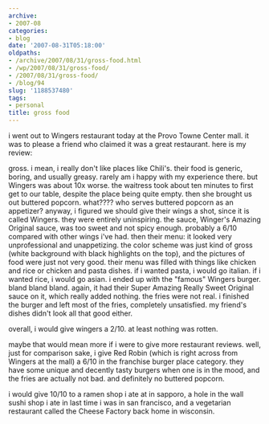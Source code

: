 ```yaml
---
archive:
- 2007-08
categories:
- blog
date: '2007-08-31T05:18:00'
oldpaths:
- /archive/2007/08/31/gross-food.html
- /wp/2007/08/31/gross-food/
- /2007/08/31/gross-food/
- /blog/94
slug: '1188537480'
tags:
- personal
title: gross food
---
```


i went out to Wingers restaurant today at the Provo Towne Center mall. it
was to please a friend who claimed it was a great restaurant. here is my
review:

gross. i mean, i really don't like places like Chili's. their food is
generic, boring, and usually greasy. rarely am i happy with my experience
there. but Wingers was about 10x worse. the waitress took about ten
minutes to first get to our table, despite the place being quite empty.
then she brought us out buttered popcorn. what???? who serves buttered
popcorn as an appetizer? anyway, i figured we should give their wings
a shot, since it is called Wingers. they were entirely uninspiring. the
sauce, Winger's Amazing Original sauce, was too sweet and not spicy
enough. probably a 6/10 compared with other wings i've had. then their
menu: it looked very unprofessional and unappetizing. the color scheme was
just kind of gross (white background with black highlights on the top),
and the pictures of food were just not very good. their menu was filled
with things like chicken and rice or chicken and pasta dishes. if i wanted
pasta, i would go italian. if i wanted rice, i would go asian. i ended up
with the "famous" Wingers burger. bland bland bland. again, it had their
Super Amazing Really Sweet Original sauce on it, which really added
nothing. the fries were not real. i finished the burger and left most of
the fries, completely unsatisfied. my friend's dishes didn't look all that
good either.

overall, i would give wingers a 2/10. at least nothing was rotten.

maybe that would mean more if i were to give more restaurant reviews.
well, just for comparison sake, i give Red Robin (which is right across
from Wingers at the mall) a 6/10 in the franchise burger place category.
they have some unique and decently tasty burgers when one is in the mood,
and the fries are actually not bad. and definitely no buttered popcorn.

i would give 10/10 to a ramen shop i ate at in sapporo, a hole in the wall
sushi shop i ate in last time i was in san francisco, and a vegetarian
restaurant called the Cheese Factory back home in wisconsin.


